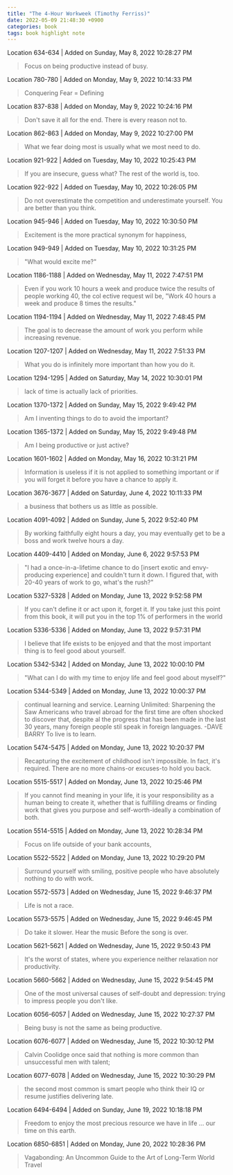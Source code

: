 ```yaml
---
title: "The 4-Hour Workweek (Timothy Ferriss)"
date: 2022-05-09 21:48:30 +0900
categories: book
tags: book highlight note
---
```


Location 634-634 | Added on Sunday, May 8, 2022 10:28:27 PM

> Focus on being productive instead of busy.

Location 780-780 | Added on Monday, May 9, 2022 10:14:33 PM

> Conquering Fear = Defining

Location 837-838 | Added on Monday, May 9, 2022 10:24:16 PM

> Don't save it all for the end. There is every reason not to.

Location 862-863 | Added on Monday, May 9, 2022 10:27:00 PM

> What we fear doing most is usually what we most need to do.

Location 921-922 | Added on Tuesday, May 10, 2022 10:25:43 PM

> If you are insecure, guess what? The rest of the world is, too.

Location 922-922 | Added on Tuesday, May 10, 2022 10:26:05 PM

> Do not overestimate the competition and underestimate yourself. You are better than you think.

Location 945-946 | Added on Tuesday, May 10, 2022 10:30:50 PM

> Excitement is the more practical synonym for happiness,

Location 949-949 | Added on Tuesday, May 10, 2022 10:31:25 PM

> "What would excite me?"

Location 1186-1188 | Added on Wednesday, May 11, 2022 7:47:51 PM

> Even if you work 10 hours a week and produce twice the results of people working 40, the col ective request wil be, "Work 40 hours a week and produce 8 times the results."

Location 1194-1194 | Added on Wednesday, May 11, 2022 7:48:45 PM

> The goal is to decrease the amount of work you perform while increasing revenue.

Location 1207-1207 | Added on Wednesday, May 11, 2022 7:51:33 PM

> What you do is infinitely more important than how you do it.

Location 1294-1295 | Added on Saturday, May 14, 2022 10:30:01 PM

> lack of time is actually lack of priorities.

Location 1370-1372 | Added on Sunday, May 15, 2022 9:49:42 PM

> Am I inventing things to do to avoid the important?

Location 1365-1372 | Added on Sunday, May 15, 2022 9:49:48 PM

> Am I being productive or just active?

Location 1601-1602 | Added on Monday, May 16, 2022 10:31:21 PM

> Information is useless if it is not applied to something important or if you will forget it before you have a chance to apply it.

Location 3676-3677 | Added on Saturday, June 4, 2022 10:11:33 PM

> a business that bothers us as little as possible.

Location 4091-4092 | Added on Sunday, June 5, 2022 9:52:40 PM

> By working faithfully eight hours a day, you may eventually get to be a boss and work twelve hours a day.

Location 4409-4410 | Added on Monday, June 6, 2022 9:57:53 PM

> "I had a once-in-a-lifetime chance to do [insert exotic and envy-producing experience] and couldn't turn it down. I figured that, with 20-40 years of work to go, what's the rush?"

Location 5327-5328 | Added on Monday, June 13, 2022 9:52:58 PM

> If you can't define it or act upon it, forget it. If you take just this point from this book, it will put you in the top 1% of performers in the world

Location 5336-5336 | Added on Monday, June 13, 2022 9:57:31 PM

> I believe that life exists to be enjoyed and that the most important thing is to feel good about yourself.

Location 5342-5342 | Added on Monday, June 13, 2022 10:00:10 PM

> "What can I do with my time to enjoy life and feel good about myself?"

Location 5344-5349 | Added on Monday, June 13, 2022 10:00:37 PM

> continual learning and service. Learning Unlimited: Sharpening the Saw Americans who travel abroad for the first time are often shocked to discover that, despite al the progress that has been made in the last 30 years, many foreign people stil speak in foreign languages. -DAVE BARRY To live is to learn.

Location 5474-5475 | Added on Monday, June 13, 2022 10:20:37 PM

> Recapturing the excitement of childhood isn't impossible. In fact, it's required. There are no more chains-or excuses-to hold you back.

Location 5515-5517 | Added on Monday, June 13, 2022 10:25:46 PM

> If you cannot find meaning in your life, it is your responsibility as a human being to create it, whether that is fulfilling dreams or finding work that gives you purpose and self-worth-ideally a combination of both.

Location 5514-5515 | Added on Monday, June 13, 2022 10:28:34 PM

> Focus on life outside of your bank accounts,

Location 5522-5522 | Added on Monday, June 13, 2022 10:29:20 PM

> Surround yourself with smiling, positive people who have absolutely nothing to do with work.

Location 5572-5573 | Added on Wednesday, June 15, 2022 9:46:37 PM

> Life is not a race.

Location 5573-5575 | Added on Wednesday, June 15, 2022 9:46:45 PM

> Do take it slower. Hear the music Before the song is over.

Location 5621-5621 | Added on Wednesday, June 15, 2022 9:50:43 PM

> It's the worst of states, where you experience neither relaxation nor productivity.

Location 5660-5662 | Added on Wednesday, June 15, 2022 9:54:45 PM

> One of the most universal causes of self-doubt and depression: trying to impress people you don't like.

Location 6056-6057 | Added on Wednesday, June 15, 2022 10:27:37 PM

> Being busy is not the same as being productive.

Location 6076-6077 | Added on Wednesday, June 15, 2022 10:30:12 PM

> Calvin Coolidge once said that nothing is more common than unsuccessful men with talent;

Location 6077-6078 | Added on Wednesday, June 15, 2022 10:30:29 PM

> the second most common is smart people who think their IQ or resume justifies delivering late.

Location 6494-6494 | Added on Sunday, June 19, 2022 10:18:18 PM

> Freedom to enjoy the most precious resource we have in life … our time on this earth.

Location 6850-6851 | Added on Monday, June 20, 2022 10:28:36 PM

> Vagabonding: An Uncommon Guide to the Art of Long-Term World Travel
